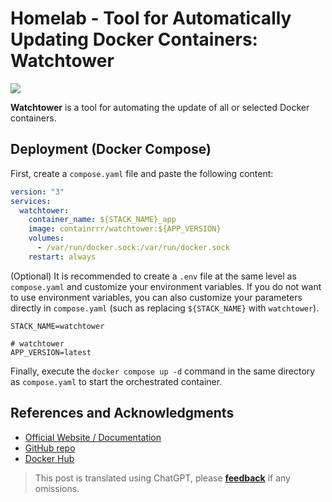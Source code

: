 # Homelab - Tool for Automatically Updating Docker Containers: Watchtower

![](https://f004.backblazeb2.com/file/wiki-media/img/202304092337531.png)

**Watchtower** is a tool for automating the update of all or selected Docker containers.

## Deployment (Docker Compose)

First, create a `compose.yaml` file and paste the following content:

```yaml title="compose.yaml"
version: "3"
services:
  watchtower:
    container_name: ${STACK_NAME}_app
    image: containrrr/watchtower:${APP_VERSION}
    volumes:
      - /var/run/docker.sock:/var/run/docker.sock
    restart: always
```

(Optional) It is recommended to create a `.env` file at the same level as `compose.yaml` and customize your environment variables. If you do not want to use environment variables, you can also customize your parameters directly in `compose.yaml` (such as replacing `${STACK_NAME}` with `watchtower`).

```dotenv title=".env"
STACK_NAME=watchtower

# watchtower
APP_VERSION=latest
```

Finally, execute the `docker compose up -d` command in the same directory as `compose.yaml` to start the orchestrated container.

## References and Acknowledgments

- [Official Website / Documentation](https://containrrr.dev/watchtower)
- [GitHub repo](https://github.com/containrrr/watchtower/)
- [Docker Hub](https://hub.docker.com/r/containrrr/watchtower)

> This post is translated using ChatGPT, please [**feedback**](https://github.com/linyuxuanlin/Wiki_MkDocs/issues/new) if any omissions.